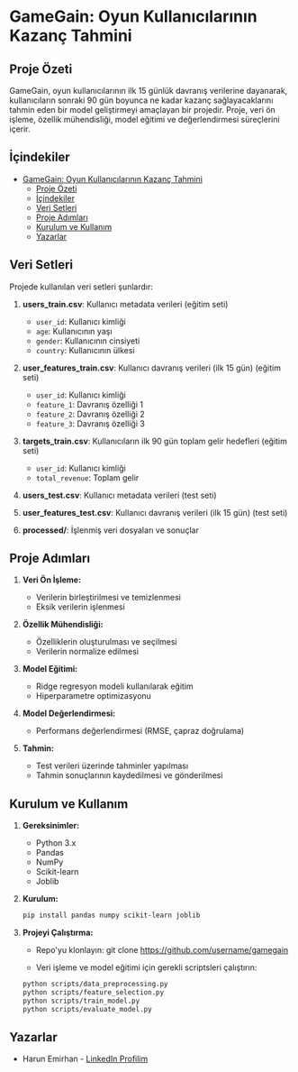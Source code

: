 # GameGain: Oyun Kullanıcılarının Kazanç Tahmini

## Proje Özeti

GameGain, oyun kullanıcılarının ilk 15 günlük davranış verilerine dayanarak, kullanıcıların sonraki 90 gün boyunca ne kadar kazanç sağlayacaklarını tahmin eden bir model geliştirmeyi amaçlayan bir projedir. Proje, veri ön işleme, özellik mühendisliği, model eğitimi ve değerlendirmesi süreçlerini içerir.

## İçindekiler

- [GameGain: Oyun Kullanıcılarının Kazanç Tahmini](#gamegain-oyun-kullanıcılarının-kazanç-tahmini)
  - [Proje Özeti](#proje-özeti)
  - [İçindekiler](#i̇çindekiler)
  - [Veri Setleri](#veri-setleri)
  - [Proje Adımları](#proje-adımları)
  - [Kurulum ve Kullanım](#kurulum-ve-kullanım)
  - [Yazarlar](#yazarlar)

## Veri Setleri

Projede kullanılan veri setleri şunlardır:

1. **users_train.csv**: Kullanıcı metadata verileri (eğitim seti)
   - `user_id`: Kullanıcı kimliği
   - `age`: Kullanıcının yaşı
   - `gender`: Kullanıcının cinsiyeti
   - `country`: Kullanıcının ülkesi

2. **user_features_train.csv**: Kullanıcı davranış verileri (ilk 15 gün) (eğitim seti)
   - `user_id`: Kullanıcı kimliği
   - `feature_1`: Davranış özelliği 1
   - `feature_2`: Davranış özelliği 2
   - `feature_3`: Davranış özelliği 3

3. **targets_train.csv**: Kullanıcıların ilk 90 gün toplam gelir hedefleri (eğitim seti)
   - `user_id`: Kullanıcı kimliği
   - `total_revenue`: Toplam gelir

4. **users_test.csv**: Kullanıcı metadata verileri (test seti)

5. **user_features_test.csv**: Kullanıcı davranış verileri (ilk 15 gün) (test seti)

6. **processed/**: İşlenmiş veri dosyaları ve sonuçlar

## Proje Adımları

1. **Veri Ön İşleme:**
   - Verilerin birleştirilmesi ve temizlenmesi
   - Eksik verilerin işlenmesi

2. **Özellik Mühendisliği:**
   - Özelliklerin oluşturulması ve seçilmesi
   - Verilerin normalize edilmesi

3. **Model Eğitimi:**
   - Ridge regresyon modeli kullanılarak eğitim
   - Hiperparametre optimizasyonu

4. **Model Değerlendirmesi:**
   - Performans değerlendirmesi (RMSE, çapraz doğrulama)

5. **Tahmin:**
   - Test verileri üzerinde tahminler yapılması
   - Tahmin sonuçlarının kaydedilmesi ve gönderilmesi

## Kurulum ve Kullanım

1. **Gereksinimler:**
   - Python 3.x
   - Pandas
   - NumPy
   - Scikit-learn
   - Joblib

2. **Kurulum:**
   ```bash
   pip install pandas numpy scikit-learn joblib
   ```
3. **Projeyi Çalıştırma:**
    - Repo'yu klonlayın:
    git clone https://github.com/username/gamegain

    - Veri işleme ve model eğitimi için gerekli scriptsleri çalıştırın:

    ```bash
    python scripts/data_preprocessing.py
    python scripts/feature_selection.py
    python scripts/train_model.py
    python scripts/evaluate_model.py
    ```
## Yazarlar

- Harun Emirhan - [LinkedIn Profilim](https://www.linkedin.com/in/harun-emirhan-bostanci-24144726b/)
